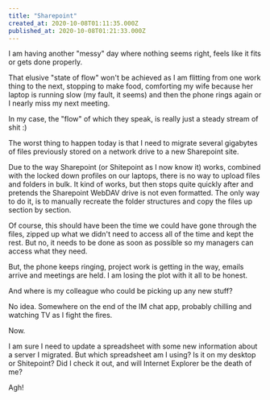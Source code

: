 ```yaml
---
title: "Sharepoint"
created_at: 2020-10-08T01:11:35.000Z
published_at: 2020-10-08T01:21:33.000Z
---
```

I am having another "messy" day where nothing seems right, feels like it fits or gets done properly.

That elusive "state of flow" won't be achieved as I am flitting from one work thing to the next, stopping to make food, comforting my wife because her laptop is running slow (my fault, it seems) and then the phone rings again or I nearly miss my next meeting.

In my case, the "flow" of which they speak, is really just a steady stream of shit :)

The worst thing to happen today is that I need to migrate several gigabytes of files previously stored on a network drive to a new Sharepoint site.

Due to the way Sharepoint (or Shitepoint as I now know it) works, combined with the locked down profiles on our laptops, there is no way to upload files and folders in bulk. It kind of works, but then stops quite quickly after and pretends the Sharepoint WebDAV drive is not even formatted. The only way to do it, is to manually recreate the folder structures and copy the files up section by section.

Of course, this should have been the time we could have gone through the files, zipped up what we didn't need to access all of the time and kept the rest. But no, it needs to be done as soon as possible so my managers can access what they need.

But, the phone keeps ringing, project work is getting in the way, emails arrive and meetings are held. I am losing the plot with it all to be honest.

And where is my colleague who could be picking up any new stuff?

No idea. Somewhere on the end of the IM chat app, probably chilling and watching TV as I fight the fires.

Now.

I am sure I need to update a spreadsheet with some new information about a server I migrated. But which spreadsheet am I using? Is it on my desktop or Shitepoint? Did I check it out, and will Internet Explorer be the death of me?

Agh!
